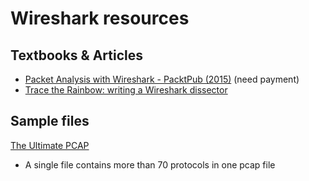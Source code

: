 # Wireshark resources

## Textbooks & Articles

- [Packet Analysis with Wireshark - PacktPub (2015)](https://subscription.packtpub.com/book/cloud-networking/9781785887819) (need payment)
- [Trace the Rainbow: writing a Wireshark dissector](https://blog.eenblam.net/posts/dissector/)

## Sample files

[The Ultimate PCAP](https://weberblog.net/the-ultimate-pcap/)

- A single file contains more than 70 protocols in one pcap file
